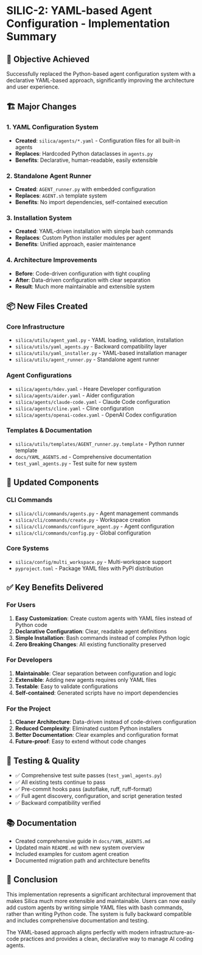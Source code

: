 # SILIC-2: YAML-based Agent Configuration - Implementation Summary

## 🎯 Objective Achieved

Successfully replaced the Python-based agent configuration system with a declarative YAML-based approach, significantly improving the architecture and user experience.

## 🏗️ Major Changes

### 1. YAML Configuration System
- **Created**: `silica/agents/*.yaml` - Configuration files for all built-in agents
- **Replaces**: Hardcoded Python dataclasses in `agents.py`
- **Benefits**: Declarative, human-readable, easily extensible

### 2. Standalone Agent Runner
- **Created**: `AGENT_runner.py` with embedded configuration 
- **Replaces**: `AGENT.sh` template system
- **Benefits**: No import dependencies, self-contained execution

### 3. Installation System
- **Created**: YAML-driven installation with simple bash commands
- **Replaces**: Custom Python installer modules per agent
- **Benefits**: Unified approach, easier maintenance

### 4. Architecture Improvements
- **Before**: Code-driven configuration with tight coupling
- **After**: Data-driven configuration with clear separation
- **Result**: Much more maintainable and extensible system

## 📦 New Files Created

### Core Infrastructure
- `silica/utils/agent_yaml.py` - YAML loading, validation, installation
- `silica/utils/yaml_agents.py` - Backward compatibility layer  
- `silica/utils/yaml_installer.py` - YAML-based installation manager
- `silica/utils/agent_runner.py` - Standalone agent runner

### Agent Configurations  
- `silica/agents/hdev.yaml` - Heare Developer configuration
- `silica/agents/aider.yaml` - Aider configuration
- `silica/agents/claude-code.yaml` - Claude Code configuration
- `silica/agents/cline.yaml` - Cline configuration
- `silica/agents/openai-codex.yaml` - OpenAI Codex configuration

### Templates & Documentation
- `silica/utils/templates/AGENT_runner.py.template` - Python runner template
- `docs/YAML_AGENTS.md` - Comprehensive documentation
- `test_yaml_agents.py` - Test suite for new system

## 🔄 Updated Components

### CLI Commands
- `silica/cli/commands/agents.py` - Agent management commands
- `silica/cli/commands/create.py` - Workspace creation
- `silica/cli/commands/configure_agent.py` - Agent configuration
- `silica/cli/commands/config.py` - Global configuration

### Core Systems
- `silica/config/multi_workspace.py` - Multi-workspace support
- `pyproject.toml` - Package YAML files with PyPI distribution

## ✅ Key Benefits Delivered

### For Users
1. **Easy Customization**: Create custom agents with YAML files instead of Python code
2. **Declarative Configuration**: Clear, readable agent definitions
3. **Simple Installation**: Bash commands instead of complex Python logic
4. **Zero Breaking Changes**: All existing functionality preserved

### For Developers  
1. **Maintainable**: Clear separation between configuration and logic
2. **Extensible**: Adding new agents requires only YAML files
3. **Testable**: Easy to validate configurations
4. **Self-contained**: Generated scripts have no import dependencies

### For the Project
1. **Cleaner Architecture**: Data-driven instead of code-driven configuration  
2. **Reduced Complexity**: Eliminated custom Python installers
3. **Better Documentation**: Clear examples and configuration format
4. **Future-proof**: Easy to extend without code changes

## 🧪 Testing & Quality

- ✅ Comprehensive test suite passes (`test_yaml_agents.py`)
- ✅ All existing tests continue to pass  
- ✅ Pre-commit hooks pass (autoflake, ruff, ruff-format)
- ✅ Full agent discovery, configuration, and script generation tested
- ✅ Backward compatibility verified

## 📚 Documentation

- Created comprehensive guide in `docs/YAML_AGENTS.md`
- Updated main `README.md` with new system overview
- Included examples for custom agent creation
- Documented migration path and architecture benefits

## 🎉 Conclusion

This implementation represents a significant architectural improvement that makes Silica much more extensible and maintainable. Users can now easily add custom agents by writing simple YAML files with bash commands, rather than writing Python code. The system is fully backward compatible and includes comprehensive documentation and testing.

The YAML-based approach aligns perfectly with modern infrastructure-as-code practices and provides a clean, declarative way to manage AI coding agents.